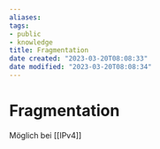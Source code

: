 ```yaml
---
aliases: 
tags:
- public
- knowledge
title: Fragmentation
date created: "2023-03-20T08:08:33"
date modified: "2023-03-20T08:08:34"
---
```


# Fragmentation
Möglich bei [[IPv4]]
